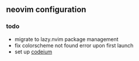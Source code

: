 ## neovim configuration


### todo

- migrate to lazy.nvim package management
- fix colorscheme not found error upon first launch
- set up [codeium](https://github.com/Exafunction/codeium.nvim)
